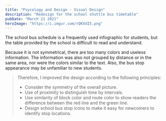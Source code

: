 ```yaml
---
title: "Psycology and Design - Visual Design"
description: "Redesign for the school shuttle bus timetable"
pubDate: "March 21 2021"
heroImage: "https://i.imgur.com/rQKXdI5.png"
---
```


The school bus schedule is a frequently used infographic for students, but the table provided by the school is difficult to read and understand.

Because it is not symmetrical, there are too many colors and useless information. The information was also not grouped by distance or in the same area, nor were the colors similar to the text. Also, the bus stop appearance may be unfamiliar to new students.

>Therefore, I improved the design according to the following principles:
>- Consider the symmetry of the overall picture.
>- Use of proximity to distinguish time by intervals.
>- Use similarity of block color and route color to show readers the difference between the red line and the green line.
>- Design school bus stop icons to make it easy for newcomers to identify stop locations.



